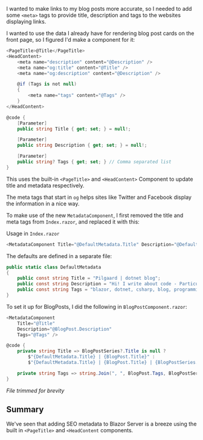 ﻿I wanted to make links to my blog posts more accurate, so I needed to add some `<meta>` tags 
to provide title, description and tags to the websites displaying links. 

I wanted to use the data I already have for rendering blog post cards on the front page, so I figured I'd make a component for it:
```csharp
<PageTitle>@Title</PageTitle>
<HeadContent>
    <meta name="description" content="@Description" />
    <meta name="og:title" content="@Title" />
    <meta name="og:description" content="@Description" />

    @if (Tags is not null)
    {
        <meta name="tags" content="@Tags" />
    }
</HeadContent>

@code {
    [Parameter]
    public string Title { get; set; } = null!;

    [Parameter]
    public string Description { get; set; } = null!;

    [Parameter]
    public string? Tags { get; set; } // Comma separated list
}
```

This uses the built-in `<PageTitle>` and `<HeadContent>` Component to update title and metadata respectively.

The meta tags that start in `og` helps sites like Twitter and Facebook display the information in a nice way.

To make use of the new `MetadataComponent`, I first removed the title and meta tags from `Index.razor`,
and replaced it with this:


Usage in `Index.razor`
```csharp
<MetadataComponent Title="@DefaultMetadata.Title" Description="@DefaultMetadata.Description" Tags="@DefaultMetadata.Tags" />
```
The defaults are defined in a separate file:
```csharp
public static class DefaultMetadata
{
    public const string Title = "Pilgaard | dotnet blog";
    public const string Description = "Hi! I write about code - Particularly C#, but also PowerShell and the occasional JavaScript.";
    public const string Tags = "blazor, dotnet, csharp, blog, programming";
}
```

To set it up for BlogPosts, I did the following in `BlogPostComponent.razor`:

```csharp
<MetadataComponent 
    Title="@Title" 
    Description="@BlogPost.Description" 
    Tags="@Tags" />

@code {
    private string Title => BlogPostSeries?.Title is null ?
        $"{DefaultMetadata.Title} | {BlogPost.Title}" :
        $"{DefaultMetadata.Title} | {BlogPost.Title} | {BlogPostSeries.Title} - Part {BlogPost.NumberInSeries}";

    private string Tags => string.Join(", ", BlogPost.Tags, BlogPostSeries?.Tags);
}
```
*File trimmed for brevity*

## Summary

We've seen that adding SEO metadata to Blazor Server is a breeze using the built in `<PageTitle>` and `<HeadContent` components.